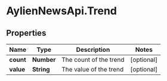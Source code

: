 # AylienNewsApi.Trend

## Properties

Name | Type | Description | Notes
------------ | ------------- | ------------- | -------------
**count** | **Number** | The count of the trend | [optional] 
**value** | **String** | The value of the trend | [optional] 


